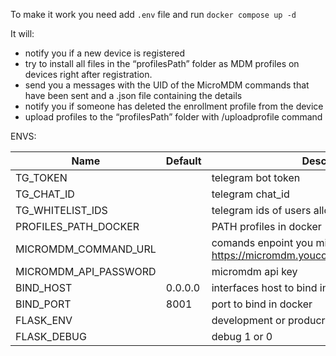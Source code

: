 To make it work you need add `.env` file and run `docker compose up -d`

It will:
- notify you if a new device is registered
- try to install all files in the “profilesPath” folder as MDM profiles on devices right after registration.
- send you a messages with the UID of the MicroMDM commands that have been sent and a .json file containing the details
- notify you if someone has deleted the enrollment profile from the device
- upload profiles to the “profilesPath” folder with /uploadprofile command

ENVS:

| Name                  | Default | Description                                                                        |
|-----------------------|---------|------------------------------------------------------------------------------------|
| TG_TOKEN              |         | telegram bot token                                                                 |
| TG_CHAT_ID            |         | telegram chat_id                                                                   |
| TG_WHITELIST_IDS      |         | telegram ids of users allowed to send commands                                     |
| PROFILES_PATH_DOCKER  |         | PATH profiles in docker                                                            |
| MICROMDM_COMMAND_URL  |         | comands enpoint you micromdm, example: https://micromdm.youcompany.org/v1/commands |
| MICROMDM_API_PASSWORD |         | micromdm api key                                                                   |
| BIND_HOST             | 0.0.0.0 | interfaces host to bind in docker                                                  |
| BIND_PORT             | 8001    | port to bind in docker                                                             |
| FLASK_ENV             |         | development or producrion                                                          |
| FLASK_DEBUG           |         | debug 1 or 0                                                                       |